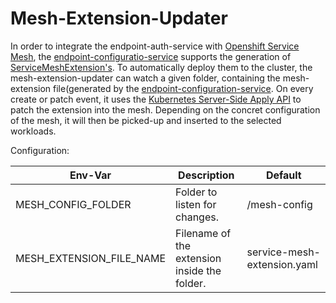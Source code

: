 # Mesh-Extension-Updater

In order to integrate the endpoint-auth-service with [Openshift Service Mesh](https://cloud.redhat.com/learn/topics/service-mesh), the [endpoint-configuratio-service](../endpoint-configuration-service) supports the generation of [ServiceMeshExtension's](https://docs.openshift.com/container-platform/4.6/service_mesh/v2x/ossm-extensions.html). 
To automatically deploy them to the cluster, the mesh-extension-updater can watch a given folder, containing the mesh-extension file(generated by the [endpoint-configuration-service](../endpoint-configuration-service). On every create or patch event, it uses the [Kubernetes Server-Side Apply API](https://kubernetes.io/docs/reference/using-api/server-side-apply/) to patch the extension into the mesh. Depending on the concret configuration of the mesh, it will then be picked-up and inserted to the selected workloads.

Configuration:

| Env-Var                  | Description                                        | Default                     |
|--------------------------|----------------------------------------------------|-----------------------------|
| MESH_CONFIG_FOLDER       | Folder to listen for changes.                      | /mesh-config                |
| MESH_EXTENSION_FILE_NAME | Filename of the extension inside the folder.       | service-mesh-extension.yaml |